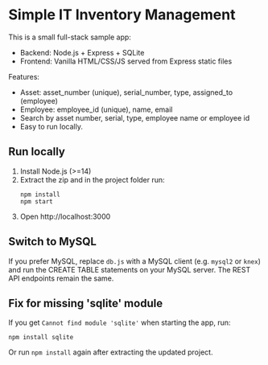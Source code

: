 # Simple IT Inventory Management

This is a small full-stack sample app:
- Backend: Node.js + Express + SQLite
- Frontend: Vanilla HTML/CSS/JS served from Express static files

Features:
- Asset: asset_number (unique), serial_number, type, assigned_to (employee)
- Employee: employee_id (unique), name, email
- Search by asset number, serial, type, employee name or employee id
- Easy to run locally.

## Run locally

1. Install Node.js (>=14)
2. Extract the zip and in the project folder run:
   ```
   npm install
   npm start
   ```
3. Open http://localhost:3000

## Switch to MySQL

If you prefer MySQL, replace `db.js` with a MySQL client (e.g. `mysql2` or `knex`) and run the CREATE TABLE statements on your MySQL server. The REST API endpoints remain the same.



## Fix for missing 'sqlite' module
If you get `Cannot find module 'sqlite'` when starting the app, run:

```
npm install sqlite
```

Or run `npm install` again after extracting the updated project.
